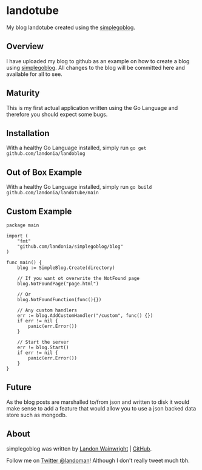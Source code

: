 # landotube

My blog landotube created using the [simplegoblog](https://github.com/landonia/simplegoblog).

## Overview

I have uploaded my blog to github as an example on how to create a blog using [simplegoblog](https://github.com/landonia/simplegoblog).
All changes to the blog will be committed here and available for all to see.

## Maturity

This is my first actual application written using the Go Language and therefore you should expect
some bugs.

## Installation

With a healthy Go Language installed, simply run `go get github.com/landonia/landoblog`

## Out of Box Example

With a healthy Go Language installed, simply run `go build github.com/landonia/landotube/main`

## Custom Example

	package main

	import (
		"fmt"
		"github.com/landonia/simplegoblog/blog"
	)

	func main() {
		blog := SimpleBlog.Create(directory)

		// If you want ot overwrite the NotFound page
		blog.NotFoundPage("page.html")

		// Or
		blog.NotFoundFunction(func(){})

		// Any custom handlers
		err := blog.AddCustomHandler("/custom", func() {})
		if err != nil {
			panic(err.Error())
		}

		// Start the server
		err != blog.Start()
		if err != nil {
			panic(err.Error())
		}
	}

## Future

As the blog posts are marshalled to/from json and written to disk it would make sense
to add a feature that would allow you to use a json backed data store such as mongodb.

## About

simplegoblog was written by [Landon Wainwright](http://www.landotube.com) | [GitHub](https://github.com/landonia).

Follow me on [Twitter @landoman](http://www.twitter.com/landoman)! Although I don't really tweet much tbh.
